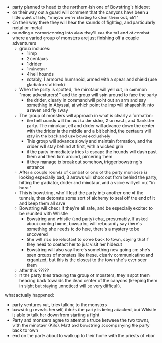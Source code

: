 - party planned to head to the northern-ish one of Bowstring's hideout
- on their way out a guard will comment that the canyons have been a little quiet of late, "maybe we're starting to clear them out, eh?"
- On their way there they will hear the sounds of fighting, and particularly metal on metal
- rounding a corner/coming into view they'll see the tail end of combat where a varied group of monsters are just finishing off a couple adventurers
  - group includes:
    - 1 imp
    - 2 centaurs
    - 1 drider
    - 1 minotaur
    - 4 hell hounds
    - notably, 1 armored humanoid, armed with a spear and shield (use gladiator statblock)
  - When the party is spotted, the minotaur will yell out, in common, "more adventurers! " and the group will spin around to face the party
    - the drider, clearly in command will point out an arm and say something in Abyssal, at which point the imp will shapeshift into a raven and fly away
  - The group of monsters will approach in what is clearly a formation: 
    - the hellhounds will fan out to the sides, 2 on each, and flank the party. The minotaur, elf and drider will advance down the center with the drider in the middle and a bit behind, the centaurs will stay in the back and use bows exclusively
    - This group will advance slowly and maintain formation, and the drider will stay behind at first, with a wicked grin
    - if the party immediately tries to escape the hounds will dash past them and then turn around, pincering them
    - if they manage to break out somehow, trigger bowstring's entrance
  - After a couple rounds of combat or one of the party members is looking especially bad, 3 arrows will shoot out from behind the party, hitting the gladiator, drider and minotaur, and a voice will yell out "in here!"
  - This is bowstring, who'll lead the party into another one of the tunnels, then detonate some sort of alchemy to seal off the end of it and keep them all save
  - Bowstring will check if they're all safe, and be especially excited to be reunited with Whistle
    - Bowstring and whistle (and party) chat, presumably. If asked about coming home, bowstring will reluctantly say there's something she needs to do here, there's a mystery to be uncovered
    - She will also be reluctant to come back to town, saying that if they need to contact her to just visit her hideout
    - Bowstring will also say there's something new going on: she's seen groups of monsters like these, clearly communicating and organized, but this is the closest to the town she's ever seen them
  - after this ?????
  - If the party tries tracking the group of monsters, they'll spot them heading back towards the dead center of the canyons (keeping them in sight but staying unnoticed will be very difficult). 


what actually happened:
- party ventures out, tries talking to the monsters
- bowstring reveals herself, thinks the party is being attacked, but Whistle is able to talk her down from starting a fight
- Party and monsters agree to attempt a truce between the two towns, with the minotaur (Kilo), Matt and bowstring accompanying the party back to town
- end on the party about to walk up to their home with the priests of ebor
